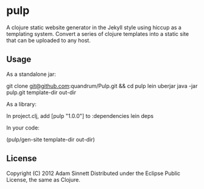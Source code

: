 # pulp
A clojure static website generator in the Jekyll style using hiccup as
a templating system. Convert a series of clojure templates into a static
site that can be uploaded to any host.

## Usage
As a standalone jar:

git clone git@github.com:quandrum/Pulp.git && cd pulp
lein uberjar
java -jar pulp.git template-dir out-dir

As a library:

In project.clj, add [pulp "1.0.0"] to :dependencies
lein deps

In your code:

(pulp/gen-site template-dir out-dir)

## License

Copyright (C) 2012 Adam Sinnett
Distributed under the Eclipse Public License, the same as Clojure.
